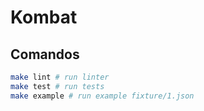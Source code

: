 # Kombat

## Comandos

```sh
make lint # run linter
make test # run tests
make example # run example fixture/1.json
```
